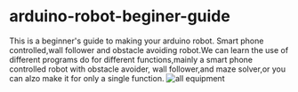 # arduino-robot-beginer-guide
This is a beginner's guide to making your arduino robot.  Smart phone controlled,wall follower and obstacle avoiding robot.We can learn the use  of different programs do for different functions,mainly a smart phone controlled robot with obstacle avoider, wall follower,and maze solver,or you can alzo make it for  only a single function.
![all equipment](https://user-images.githubusercontent.com/67673221/120104363-da221a80-c173-11eb-91af-41a91bea8f2d.JPG)
